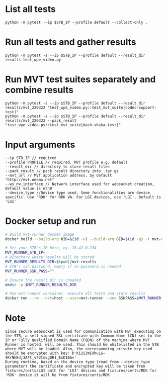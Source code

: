 # List all tests
    python -m pytest --ip $STB_IP --profile default --collect-only .
# Run all tests and gather results
    python -m pytest -s --ip $STB_IP --profile default --result_dir results test_wpe_video.py
# Run MVT test suites separately and combine results
    python -m pytest -s --ip $STB_IP --profile default --result_dir results/mvt_220322 "test_wpe_video.py::test_mvt_suite[codec-support-test]"
    python -m pytest -s --ip $STB_IP --profile default --result_dir results/mvt_220322 --pack_result "test_wpe_video.py::test_mvt_suite[dash-shaka-test]"
# Input arguments
    --ip STB_IP // required
    --profile PROFILE // required, MVT profile e.g. default
    --result_dir // directory to store result files
    --pack_result // pack result directory into .tar.gz
    --mvt_url // MVT application address, by default "http://mvt.onemw.net"
    --ws_nw_interface // Network interface used for websocket creation, default value is eth0
    --device_type //Device type used. Some functionalities are device specific. Use 'RDK' for RDK VA. For LGI devices, use 'LGI'. Default is 'LGI'

# Docker setup and run

```bash
# Build mvt-runner docker image
docker build --build-arg UID=$(id -u) --build-arg GID=$(id -g) -t mvt-runner .

# Set your STB's IP here, eg. 10.42.0.234
MVT_RUNNER_STB_IP=
# Directory where results will be stored
MVT_RUNNER_RESULTS_DIR=$(pwd)/mvt-results
# STB's ssh password, empty if no password is needed
MVT_RUNNER_SSH_PASS=""

# Ensure the result dir is created
mkdir -p $MVT_RUNNER_RESULTS_DIR

# Run mvt-runner container, execute all tests and store results
docker run --rm --net=host --user=mvt-runner --env SSHPASS=$MVT_RUNNER_SSH_PASS --env STB_PASSWORD=$MVT_RUNNER_SSH_PASS -v $MVT_RUNNER_RESULTS_DIR:/mvt-results mvt-runner -s --ip $MVT_RUNNER_STB_IP --profile default --result_dir /mvt-results
```
# Note
    Since secure websocket is used for communication with MVT executing on the STB, a self signed SSL certifcate with Common Name (CN) set to the IP or Fully Qualified Domain Name (FQDN) of the machine where MVT Runner is hosted, will be used. This should be whitelisted in the STB where MVT will be loaded. Also, the corresponding private key used should be encrypted with key: b'Ki2SJWIXhuLG-4KrNhEdj3AFt_v72tmvgOH1_ExD16A='
    During runtime, based on the device type (read from --device_type parameter) the certificate and encrypted key will be taken from fixtures/certs/LGI path for 'LGI' devices and fixtures/certs/RDK for 'RDK' device it will be from fixtures/certs/RDK

